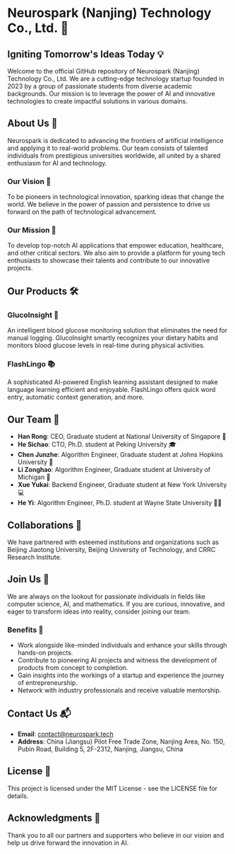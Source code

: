 # Neurospark (Nanjing) Technology Co., Ltd. 🚀

## Igniting Tomorrow's Ideas Today 💡

Welcome to the official GitHub repository of Neurospark (Nanjing) Technology Co., Ltd. We are a cutting-edge technology startup founded in 2023 by a group of passionate students from diverse academic backgrounds. Our mission is to leverage the power of AI and innovative technologies to create impactful solutions in various domains.

## About Us 🏢

Neurospark is dedicated to advancing the frontiers of artificial intelligence and applying it to real-world problems. Our team consists of talented individuals from prestigious universities worldwide, all united by a shared enthusiasm for AI and technology.

### Our Vision 🌟
To be pioneers in technological innovation, sparking ideas that change the world. We believe in the power of passion and persistence to drive us forward on the path of technological advancement.

### Our Mission 🎯
To develop top-notch AI applications that empower education, healthcare, and other critical sectors. We also aim to provide a platform for young tech enthusiasts to showcase their talents and contribute to our innovative projects.

## Our Products 🛠️

### GlucoInsight 💉
An intelligent blood glucose monitoring solution that eliminates the need for manual logging. GlucoInsight smartly recognizes your dietary habits and monitors blood glucose levels in real-time during physical activities.

### FlashLingo 📚
A sophisticated AI-powered English learning assistant designed to make language learning efficient and enjoyable. FlashLingo offers quick word entry, automatic context generation, and more.

## Our Team 👥

- **Han Rong**: CEO, Graduate student at National University of Singapore 🏫
- **He Sichao**: CTO, Ph.D. student at Peking University 🎓
- **Chen Junzhe**: Algorithm Engineer, Graduate student at Johns Hopkins University 🧠
- **Li Zonghao**: Algorithm Engineer, Graduate student at University of Michigan 🤖
- **Xue Yukai**: Backend Engineer, Graduate student at New York University 💻
- **He Yi**: Algorithm Engineer, Ph.D. student at Wayne State University 🧑‍💼

## Collaborations 🤝
We have partnered with esteemed institutions and organizations such as Beijing Jiaotong University, Beijing University of Technology, and CRRC Research Institute.

## Join Us 🙌
We are always on the lookout for passionate individuals in fields like computer science, AI, and mathematics. If you are curious, innovative, and eager to transform ideas into reality, consider joining our team.

### Benefits 🎁
- Work alongside like-minded individuals and enhance your skills through hands-on projects.
- Contribute to pioneering AI projects and witness the development of products from concept to completion.
- Gain insights into the workings of a startup and experience the journey of entrepreneurship.
- Network with industry professionals and receive valuable mentorship.

## Contact Us 📬
- **Email**: contact@neurospark.tech
- **Address**: China (Jiangsu) Pilot Free Trade Zone, Nanjing Area, No. 150, Pubin Road, Building 5, 2F-2312, Nanjing, Jiangsu, China

## License 📜
This project is licensed under the MIT License - see the LICENSE file for details.

## Acknowledgments 🙏
Thank you to all our partners and supporters who believe in our vision and help us drive forward the innovation in AI.
